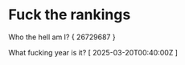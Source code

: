 # Fuck the rankings

Who the hell am I?
{ 26729687 }

What fucking year is it?
[ 2025-03-20T00:40:00Z ]
